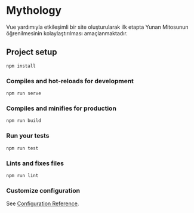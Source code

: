 # Mythology

Vue yardımıyla etkileşimli bir site oluşturularak ilk etapta Yunan Mitosunun öğrenilmesinin kolaylaştırılması amaçlanmaktadır.

## Project setup

```
npm install
```

### Compiles and hot-reloads for development
```
npm run serve
```

### Compiles and minifies for production
```
npm run build
```

### Run your tests
```
npm run test
```

### Lints and fixes files
```
npm run lint
```

### Customize configuration
See [Configuration Reference](https://cli.vuejs.org/config/).
